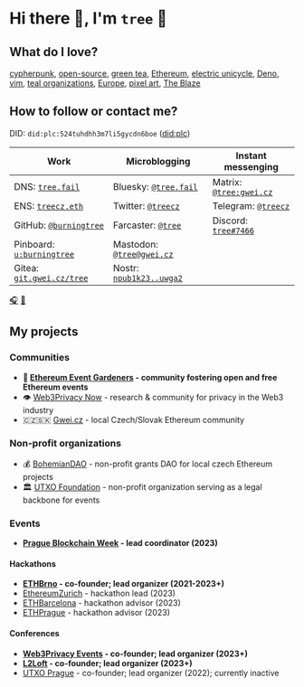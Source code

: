 # Hi there 👋, I'm `tree` 🌴

## What do I love?
[cypherpunk](https://en.wikipedia.org/wiki/Cypherpunk), [open-source](https://en.wikipedia.org/wiki/Open-source_software), [green tea](https://en.wikipedia.org/wiki/Green_tea), [Ethereum](https://ethereum.org/), [electric unicycle](https://en.wikipedia.org/wiki/Electric_unicycle), [Deno](https://deno.com/runtime), [vim](https://www.vim.org/), [teal organizations](https://reinventingorganizationswiki.com/en/), [Europe](https://en.wikipedia.org/wiki/Europe), [pixel art](https://www.eboy.com/), [The Blaze](https://www.youtube.com/watch?v=G6K_hkVdQgw)

## How to follow or contact me?

DID: `did:plc:524tuhdhh3m7li5gycdn6boe` ([did:plc](https://atproto.com/specs/did-plc))

| Work | Microblogging | Instant messenging |
| --- | --- | --- |
| DNS: [`tree.fail`](https://tree.fail) | Bluesky: [`@tree.fail`](https://staging.bsky.app/profile/did:plc:524tuhdhh3m7li5gycdn6boe) | Matrix: [`@tree:gwei.cz`](https://matrix.to/#/@tree:gwei.cz) |
| ENS: [`treecz.eth`](https://app.ens.domains/treecz.eth)| Twitter: [`@treecz`](https://twitter.com/treecz) | Telegram: [`@treecz`](https://t.me/treecz) |
| GitHub: [`@burningtree`](https://github.com/burningtree) | Farcaster: [`@tree`](https://fcast.me/tree) | Discord: [`tree#7466`](https://discordapp.com/users/397625533283958787) |
| Pinboard: [`u:burningtree`](https://pinboard.in/u:burningtree) | Mastodon: [`@tree@gwei.cz`](https://social.gwei.cz/@tree) | |
| Gitea: [`git.gwei.cz/tree`](https://git.gwei.cz/tree)  | Nostr: [`npub1k23..uwga2`](https://coracle.social/people/npub1k23nutfrjhts0f23lszraskm3dj4h7lyj4h2m7km6c26zrm7rfeqguwga2/notes) | |

[🎧](https://www.last.fm/user/burning-tree) [🍿](https://trakt.tv/users/tree)

## My projects

### Communities
- **🌱 [Ethereum Event Gardeners](https://about.ethevents.club/) - community fostering open and free Ethereum events**
- 👁️ [Web3Privacy Now](https://web3privacy.info) - research & community for privacy in the Web3 industry
- 🇨🇿🇸🇰 [Gwei.cz](https://gwei.cz/) - local Czech/Slovak Ethereum community

### Non-profit organizations
- 💰 [BohemianDAO](https://bohemiandao.cz/) - non-profit grants DAO for local czech Ethereum projects
- 🏛️ [UTXO Foundation](https://utxo.foundation/) - non-profit organization serving as a legal backbone for events

### Events
- **[Prague Blockchain Week](http://prgblockweek.com/) - lead coordinator (2023)**

#### Hackathons
- **[ETHBrno](https://ethbrno.cz/) - co-founder; lead organizer (2021-2023+)**
- [EthereumZurich](https://ethereumzuri.ch/) - hackathon lead (2023)
- [ETHBarcelona](https://ethbarcelona.com/) - hackathon advisor (2023)
- [ETHPrague](https://ethprague.com) - hackathon advisor (2023)

#### Conferences
- **[Web3Privacy Events](https://github.com/web3privacy/events) - co-founder; lead organizer (2023+)**
- **[L2Loft](https://l2loft.com) - co-founder; lead organizer (2023+)**
- [UTXO Prague](https://utxo.cz/) - co-founder; lead organizer (2022); currently inactive

<!--
**burningtree/burningtree** is a ✨ _special_ ✨ repository because its `README.md` (this file) appears on your GitHub profile.

Here are some ideas to get you started:

- 🔭 I’m currently working on ...
- 🌱 I’m currently learning ...
- 👯 I’m looking to collaborate on ...
- 🤔 I’m looking for help with ...
- 💬 Ask me about ...
- 📫 How to reach me: ...
- 😄 Pronouns: ...
- ⚡ Fun fact: ...
-->
